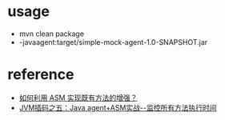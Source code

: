 # usage
- mvn clean package 
- -javaagent:target/simple-mock-agent-1.0-SNAPSHOT.jar


# reference
- [如何利用 ASM 实现既有方法的增强？](https://zhuanlan.zhihu.com/p/71762514)
- [JVM插码之五：Java agent+ASM实战--监控所有方法执行时间](https://www.cnblogs.com/duanxz/p/6090190.html)